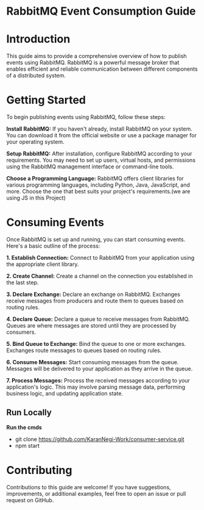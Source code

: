 # RabbitMQ Event Consumption Guide
# Introduction
This guide aims to provide a comprehensive overview of how to publish events using RabbitMQ. RabbitMQ is a powerful message broker that enables efficient and reliable communication between different components of a distributed system.

# Getting Started
To begin publishing events using RabbitMQ, follow these steps:

**Install RabbitMQ:** If you haven't already, install RabbitMQ on your system. You can download it from the official website or use a package manager for your operating system.

**Setup RabbitMQ:** After installation, configure RabbitMQ according to your requirements. You may need to set up users, virtual hosts, and permissions using the RabbitMQ management interface or command-line tools.

**Choose a Programming Language:** RabbitMQ offers client libraries for various programming languages, including Python, Java, JavaScript, and more. Choose the one that best suits your project's requirements.(we are using JS in this Project)

# Consuming Events
Once RabbitMQ is set up and running, you can start consuming events. Here's a basic outline of the process:

**1. Establish Connection:**
Connect to RabbitMQ from your application using the appropriate client library.

**2. Create Channel:**
Create a channel on the connection you established in the last step.

**3. Declare Exchange:**
Declare an exchange on RabbitMQ. Exchanges receive messages from producers and route them to queues based on routing rules.

**4. Declare Queue:** 
Declare a queue to receive messages from RabbitMQ. Queues are where messages are stored until they are processed by consumers.

**5. Bind Queue to Exchange:**
Bind the queue to one or more exchanges. Exchanges route messages to queues based on routing rules.

**6. Consume Messages:**
Start consuming messages from the queue. Messages will be delivered to your application as they arrive in the queue.

**7. Process Messages:**
Process the received messages according to your application's logic. This may involve parsing message data, performing business logic, and updating application state.

## Run Locally

**Run the cmds**
- git clone https://github.com/KaranNegi-Work/consumer-service.git
- npm start

# Contributing
Contributions to this guide are welcome! If you have suggestions, improvements, or additional examples, feel free to open an issue or pull request on GitHub.